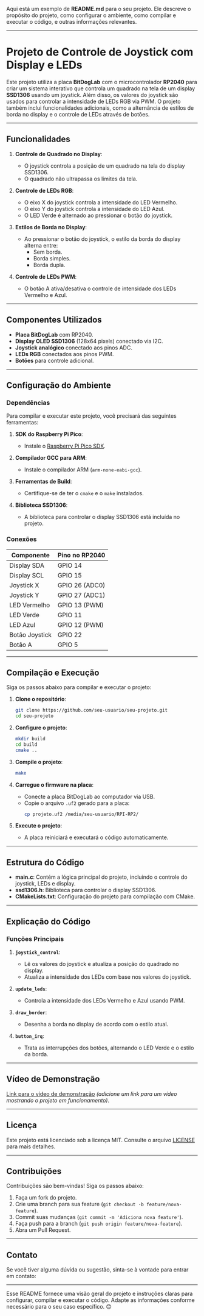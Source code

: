 Aqui está um exemplo de **README.md** para o seu projeto. Ele descreve o propósito do projeto, como configurar o ambiente, como compilar e executar o código, e outras informações relevantes.

---

# Projeto de Controle de Joystick com Display e LEDs

Este projeto utiliza a placa **BitDogLab** com o microcontrolador **RP2040** para criar um sistema interativo que controla um quadrado na tela de um display **SSD1306** usando um joystick. Além disso, os valores do joystick são usados para controlar a intensidade de LEDs RGB via PWM. O projeto também inclui funcionalidades adicionais, como a alternância de estilos de borda no display e o controle de LEDs através de botões.

---

## Funcionalidades

1. **Controle de Quadrado no Display**:
   - O joystick controla a posição de um quadrado na tela do display SSD1306.
   - O quadrado não ultrapassa os limites da tela.

2. **Controle de LEDs RGB**:
   - O eixo X do joystick controla a intensidade do LED Vermelho.
   - O eixo Y do joystick controla a intensidade do LED Azul.
   - O LED Verde é alternado ao pressionar o botão do joystick.

3. **Estilos de Borda no Display**:
   - Ao pressionar o botão do joystick, o estilo da borda do display alterna entre:
     - Sem borda.
     - Borda simples.
     - Borda dupla.

4. **Controle de LEDs PWM**:
   - O botão A ativa/desativa o controle de intensidade dos LEDs Vermelho e Azul.

---

## Componentes Utilizados

- **Placa BitDogLab** com RP2040.
- **Display OLED SSD1306** (128x64 pixels) conectado via I2C.
- **Joystick analógico** conectado aos pinos ADC.
- **LEDs RGB** conectados aos pinos PWM.
- **Botões** para controle adicional.

---

## Configuração do Ambiente

### Dependências

Para compilar e executar este projeto, você precisará das seguintes ferramentas:

1. **SDK do Raspberry Pi Pico**:
   - Instale o [Raspberry Pi Pico SDK](https://github.com/raspberrypi/pico-sdk).

2. **Compilador GCC para ARM**:
   - Instale o compilador ARM (`arm-none-eabi-gcc`).

3. **Ferramentas de Build**:
   - Certifique-se de ter o `cmake` e o `make` instalados.

4. **Biblioteca SSD1306**:
   - A biblioteca para controlar o display SSD1306 está incluída no projeto.

### Conexões

| Componente   | Pino no RP2040 |
|--------------|----------------|
| Display SDA  | GPIO 14        |
| Display SCL  | GPIO 15        |
| Joystick X   | GPIO 26 (ADC0) |
| Joystick Y   | GPIO 27 (ADC1) |
| LED Vermelho | GPIO 13 (PWM)  |
| LED Verde    | GPIO 11        |
| LED Azul     | GPIO 12 (PWM)  |
| Botão Joystick | GPIO 22      |
| Botão A      | GPIO 5         |

---

## Compilação e Execução

Siga os passos abaixo para compilar e executar o projeto:

1. **Clone o repositório**:
   ```bash
   git clone https://github.com/seu-usuario/seu-projeto.git
   cd seu-projeto
   ```

2. **Configure o projeto**:
   ```bash
   mkdir build
   cd build
   cmake ..
   ```

3. **Compile o projeto**:
   ```bash
   make
   ```

4. **Carregue o firmware na placa**:
   - Conecte a placa BitDogLab ao computador via USB.
   - Copie o arquivo `.uf2` gerado para a placa:
     ```bash
     cp projeto.uf2 /media/seu-usuario/RPI-RP2/
     ```

5. **Execute o projeto**:
   - A placa reiniciará e executará o código automaticamente.

---

## Estrutura do Código

- **main.c**: Contém a lógica principal do projeto, incluindo o controle do joystick, LEDs e display.
- **ssd1306.h**: Biblioteca para controlar o display SSD1306.
- **CMakeLists.txt**: Configuração do projeto para compilação com CMake.

---

## Explicação do Código

### Funções Principais

1. **`joystick_control`**:
   - Lê os valores do joystick e atualiza a posição do quadrado no display.
   - Atualiza a intensidade dos LEDs com base nos valores do joystick.

2. **`update_leds`**:
   - Controla a intensidade dos LEDs Vermelho e Azul usando PWM.

3. **`draw_border`**:
   - Desenha a borda no display de acordo com o estilo atual.

4. **`button_irq`**:
   - Trata as interrupções dos botões, alternando o LED Verde e o estilo da borda.

---

## Vídeo de Demonstração

[Link para o vídeo de demonstração](#) *(adicione um link para um vídeo mostrando o projeto em funcionamento)*.

---

## Licença

Este projeto está licenciado sob a licença MIT. Consulte o arquivo [LICENSE](LICENSE) para mais detalhes.

---

## Contribuições

Contribuições são bem-vindas! Siga os passos abaixo:

1. Faça um fork do projeto.
2. Crie uma branch para sua feature (`git checkout -b feature/nova-feature`).
3. Commit suas mudanças (`git commit -m 'Adiciona nova feature'`).
4. Faça push para a branch (`git push origin feature/nova-feature`).
5. Abra um Pull Request.

---

## Contato

Se você tiver alguma dúvida ou sugestão, sinta-se à vontade para entrar em contato:


---

Esse README fornece uma visão geral do projeto e instruções claras para configurar, compilar e executar o código. Adapte as informações conforme necessário para o seu caso específico. 😊